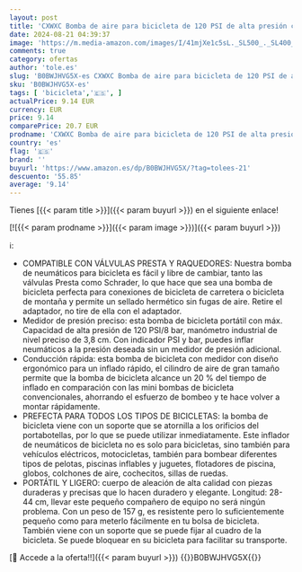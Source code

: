 ```yaml
---
layout: post
title: 'CXWXC Bomba de aire para bicicleta de 120 PSI de alta presión con manómetro  para válvulas Presta y Schrader  S101  negro '
date: 2024-08-21 04:39:37
image: 'https://m.media-amazon.com/images/I/41mjXe1c5sL._SL500_._SL400_.jpg'
comments: true
category: ofertas
author: 'tole.es'
slug: 'B0BWJHVG5X-es CXWXC Bomba de aire para bicicleta de 120 PSI de alta...'
sku: 'B0BWJHVG5X-es'
tags: [ 'bicicleta','🇪🇸', ]
actualPrice: 9.14 EUR
currency: EUR
price: 9.14
comparePrice: 20.7 EUR
prodname: 'CXWXC Bomba de aire para bicicleta de 120 PSI de alta presión con manómetro  para válvulas Presta y Schrader  S101  negro '
country: 'es'
flag: '🇪🇸'
brand: ''
buyurl: 'https://www.amazon.es/dp/B0BWJHVG5X/?tag=tolees-21'
descuento: '55.85'
average: '9.14'
---
```


Tienes [{{< param title >}}]({{< param buyurl >}}) en el siguiente enlace!

[![{{< param prodname >}}]({{< param image >}})]({{< param buyurl >}})

ℹ️:

- COMPATIBLE CON VÁLVULAS PRESTA Y RAQUEDORES: Nuestra bomba de neumáticos para bicicleta es fácil y libre de cambiar, tanto las válvulas Presta como Schrader, lo que hace que sea una bomba de bicicleta perfecta para conexiones de bicicleta de carretera o bicicleta de montaña y permite un sellado hermético sin fugas de aire. Retire el adaptador, no tire de ella con el adaptador.
- Medidor de presión preciso: esta bomba de bicicleta portátil con máx. Capacidad de alta presión de 120 PSI/8 bar, manómetro industrial de nivel preciso de 3,8 cm. Con indicador PSI y bar, puedes inflar neumáticos a la presión deseada sin un medidor de presión adicional.
- Conducción rápida: esta bomba de bicicleta con medidor con diseño ergonómico para un inflado rápido, el cilindro de aire de gran tamaño permite que la bomba de bicicleta alcance un 20 % del tiempo de inflado en comparación con las mini bombas de bicicleta convencionales, ahorrando el esfuerzo de bombeo y te hace volver a montar rápidamente.
- PREFECTA PARA TODOS LOS TIPOS DE BICICLETAS: la bomba de bicicleta viene con un soporte que se atornilla a los orificios del portabotellas, por lo que se puede utilizar inmediatamente. Este inflador de neumáticos de bicicleta no es solo para bicicletas, sino también para vehículos eléctricos, motocicletas, también para bombear diferentes tipos de pelotas, piscinas inflables y juguetes, flotadores de piscina, globos, colchones de aire, cochecitos, sillas de ruedas.
- PORTÁTIL Y LIGERO: cuerpo de aleación de alta calidad con piezas duraderas y precisas que lo hacen duradero y elegante. Longitud: 28-44 cm, llevar este pequeño compañero de equipo no será ningún problema. Con un peso de 157 g, es resistente pero lo suficientemente pequeño como para meterlo fácilmente en tu bolsa de bicicleta. También viene con un soporte que se puede fijar al cuadro de la bicicleta. Se puede bloquear en su bicicleta para facilitar su transporte.

[🛒 Accede a la oferta!!]({{< param buyurl >}})
{{<world>}}B0BWJHVG5X{{</world>}}
